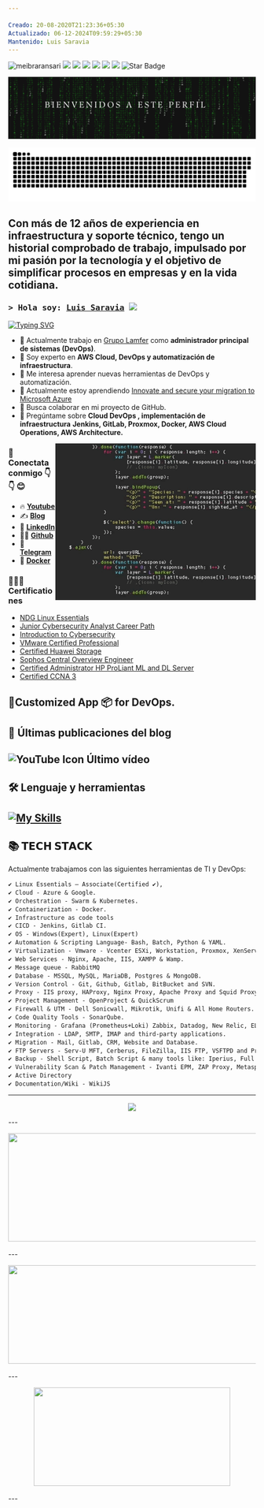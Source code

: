 ```yaml
---

Creado: 20-08-2020T21:23:36+05:30
Actualizado: 06-12-2024T09:59:29+05:30
Mantenido: Luis Saravia
---
```

<p align="left"> 
    <img src="https://komarev.com/ghpvc/?username=meibraransari" alt="meibraransari" /> 
    <img src="https://img.shields.io/github/followers/meibraransari?style=social" />
    <img src="https://img.shields.io/github/stars/meibraransari/meibraransari?style=social" />
    <img src="https://img.shields.io/github/watchers/meibraransari/meibraransari?style=social" />
    <img src="https://img.shields.io/github/size/meibraransari/meibraransari/README.md" />
    <img src="https://img.shields.io/github/last-commit/meibraransari/meibraransari" />
    <img src="https://img.shields.io/github/contributors/meibraransari/meibraransari" />   
     <img src="https://img.shields.io/static/v1?label=%F0%9F%8C%9F&message=If%20Useful&style=style=flat&color=BC4E99" alt="Star Badge"/>
</p>
<p align="center">
  <img src="assets/header.png"/>
</p>

<p align="center">
 <img width="1000" src="assets/github-snake.svg" alt="snake"/>
</p>


## Con más de 12 años de experiencia en infraestructura y soporte técnico, tengo un historial comprobado de trabajo, impulsado por mi pasión por la tecnología y el objetivo de simplificar procesos en empresas y en la vida cotidiana.

### <samp>&gt; Hola soy: <a href="https://linkedin-abg.pages.dev/" target="_blank">Luis Saravia</a> <img src="https://media.giphy.com/media/hvRJCLFzcasrR4ia7z/giphy.gif" width="25"> </samp>
<a href="https://git.io/typing-svg"><img src="https://readme-typing-svg.demolab.com?font=Fira+Code&pause=1000&color=F4F767&width=435&lines=Infra.+,+Cloud+,+Programaci%C3%B3n" alt="Typing SVG" /></a>

- 🔭 Actualmente trabajo en [Grupo Lamfer](http://www.lamfer.com.gt/) como  **administrador principal de sistemas (DevOps)**.
- 🎯 Soy experto en **AWS Cloud, DevOps y automatización de infraestructura**.
- 👀 Me interesa aprender nuevas herramientas de DevOps y automatización.
- 🌱 Actualmente estoy aprendiendo [Innovate and secure your migration to Microsoft Azure](https://learn.microsoft.com/es-es/challenges/22q3c65wo6nmdq?sharingId=6A9F03F25E12DA9E&ref=collection&listId=k70xu782g8xnm4&wt.mc_id=ignitechallenge25_landingpage_wwl)
- 👯 Busca colaborar en mi proyecto de GitHub.
- 💬 Pregúntame sobre **Cloud DevOps , implementación de infraestructura** **Jenkins, GitLab, Proxmox, Docker, AWS Cloud Operations, AWS Architecture.**

<img align="right" alt="GIF" src="https://github.com/yackerls/yackerls/blob/main/assets/coding.gif?raw=true" width="408" height="318" />


### 💼 Conectata conmigo 👇👇 😊
- 🔥 [**Youtube**](https://www.youtube.com/@los-yacker?sub_confirmation=1)
- ✍ [**Blog**](https://web5.caosbit.site/)
- 💼 [**LinkedIn**](https://www.linkedin.com/in/lfsaravia/)
- 👨‍💻 [**Github**](https://github.com/yackerls?tab=repositories)
- 💬 [**Telegram**](https://t.me/+mpMp6rliSxJlMGUx)
- 🐳 [**Docker**](https://hub.docker.com/u/jackerls)

<!--
### Support

Enjoying the Ibrar's journey? If my tech explorations have brought value to your world, consider supporting me with a virtual coffee. Your contribution fuels my mission to keep navigating the tech universe and sharing insights. Cheers to shared adventures and caffeine! ☕️

<a href="https://www.buymeacoffee.com/ibraransari" target="_blank"><img src="https://cdn.buymeacoffee.com/buttons/v2/default-violet.png" alt="Buy Me A Coffee" style="height: 60px !important;width: 217px !important;" ></a>
--> 

### 👨🏻‍🎓 Certificationes
- [NDG Linux Essentials](https://media.licdn.com/dms/image/v2/D4E2DAQEWF2ba6jqZvw/profile-treasury-document-images_480/profile-treasury-document-images_480/1/1731090634532?e=1734566400&v=beta&t=RQsahPJFN7dgbJ9lrJddVxD-G_mZkw2HxHFm0C1zhR0)
- [Junior Cybersecurity Analyst Career Path](https://www.credly.com/badges/c2228e0c-29d8-4d22-ac14-dafa5d806b7e/public_url)
- [Introduction to Cybersecurity](https://www.credly.com/badges/4311f7d4-4d74-4826-945a-d1f4d017b54e/public_url)
- [VMware Certified Professional](https://media.licdn.com/dms/image/v2/D4E2DAQFlOcb07gAbrw/profile-treasury-document-images_800/profile-treasury-document-images_800/1/1731091566948?e=1734566400&v=beta&t=NZmRSgias3ckvqNX-JNk-wmEkTduQnJblIR7PyL91F4)
- [Certified Huawei Storage](https://media.licdn.com/dms/image/v2/D4E2DAQFYGp-pzRvMYg/profile-treasury-document-images_800/profile-treasury-document-images_800/1/1731091779939?e=1734566400&v=beta&t=s2ctRAvHS6kVMskTnU7cDOaWn2EsUavgX6xublXUlp8)
- [Sophos Central Overview Engineer](https://media.licdn.com/dms/image/v2/D4E2DAQEtX5u_T1a7Zw/profile-treasury-document-images_800/profile-treasury-document-images_800/1/1731096682620?e=1734566400&v=beta&t=O5LdHP52TpgSNDMiF5SXn--uPyBUvsb-bM14L0fQrok)
- [Certified Administrator HP ProLiant ML and DL Server](https://media.licdn.com/dms/image/v2/D4E2DAQEplr8fR_9Gkg/profile-treasury-document-images_1280/profile-treasury-document-images_1280/1/1731093493822?e=1734566400&v=beta&t=JUDIVHMUjK8g1s_GcH24j2dz6uAD7GQxSzCz2NNGfHU)
- [Certified CCNA 3](https://media.licdn.com/dms/image/v2/D4E2DAQFqM6MSNR6jXw/profile-treasury-document-images_800/profile-treasury-document-images_800/1/1731092614496?e=1734566400&v=beta&t=DSybHy856YlFrIE5IqAVxNrhcSdeI0x2XLFFyaa9txU)

## 🚀Customized App 📦 for DevOps.
<!-- App:Start -->

<!-- App:End -->

## 📕 Últimas publicaciones del blog



## <a> <img src="https://upload.wikimedia.org/wikipedia/commons/4/42/YouTube_icon_%282013-2017%29.png" width="25" height="20" alt="YouTube Icon" /> Último vídeo </a>
## 🛠️ Lenguaje y herramientas
[![My Skills](https://skillicons.dev/icons?i=aws,docker,kubernetes,ansible,terraform,jenkins,linux,ubuntu,windows,prometheus,grafana,cloudflare,bash,git,gitlab,github,nginx,rabbitmq,redis,mysql,powershell,py,vscode,vim,regex,postman,obsidian,md&perline=15)](#)
---


## 📚 𝗧𝗘𝗖𝗛 𝗦𝗧𝗔𝗖𝗞
Actualmente trabajamos con las siguientes herramientas de TI y DevOps:
```markdown
✔ Linux Essentials – Associate(Certified ✔), 
✔ Cloud - Azure & Google.
✔ Orchestration - Swarm & Kubernetes.
✔ Containerization - Docker.
✔ Infrastructure as code tools 
✔ CICD - Jenkins, Gitlab CI.
✔ OS - Windows(Expert), Linux(Expert)
✔ Automation & Scripting Language- Bash, Batch, Python & YAML.
✔ Virtualization - Vmware - Vcenter ESXi, Workstation, Proxmox, XenServer, Virtualbox, Hyper-V.
✔ Web Services - Nginx, Apache, IIS, XAMPP & Wamp.
✔ Message queue - RabbitMQ
✔ Database - MSSQL, MySQL, MariaDB, Postgres & MongoDB.
✔ Version Control - Git, Github, Gitlab, BitBucket and SVN.
✔ Proxy - IIS proxy, HAProxy, Nginx Proxy, Apache Proxy and Squid Proxy.
✔ Project Management - OpenProject & QuickScrum
✔ Firewall & UTM - Dell Sonicwall, Mikrotik, Unifi & All Home Routers.
✔ Code Quality Tools - SonarQube.
✔ Monitoring - Grafana (Prometheus+Loki) Zabbix, Datadog, New Relic, ELK Stack, Uptime Kuma, PRTG, Monit & Supervisor.
✔ Integration - LDAP, SMTP, IMAP and third-party applications.
✔ Migration - Mail, Gitlab, CRM, Website and Database.
✔ FTP Servers - Serv-U MFT, Cerberus, FileZilla, IIS FTP, VSFTPD and Proftpd.
✔ Backup - Shell Script, Batch Script & many tools like: Iperius, Full backup, Incremental backup, Differential backup & Mirror backup.
✔ Vulnerability Scan & Patch Management - Ivanti EPM, ZAP Proxy, Metasploit, Wireshark & Nmap.
✔ Active Directory 
✔ Documentation/Wiki - WikiJS
```

---
<p align="center">
<img align="center" src="https://github-readme-activity-graph.vercel.app/graph?username=yackerls&bg_color=222222&color=ffffff&line=1890ff&point=ffffff&area=true&hide_border=false" />
</p>
---

<p align="center">
  <img width="800" height="220" src="https://camo.githubusercontent.com/61d6894548c74c43459c8410282d5de88e8b98e6924eeb3993264cb5028e07f9/68747470733a2f2f73747265616b2d73746174732e64656d6f6c61622e636f6d2f3f757365723d7961636b65726c73267468656d653d68696768636f6e747261737426686964655f626f726465723d7472756526626f726465725f7261646975733d3526636172645f77696474683d383030">
</p>
---

<p align="center">
  <img width="600" height="200" src="https://github-readme-stats.vercel.app/api?username=yackerls&show_icons=true&theme=vision-friendly-dark">
 </p>
 ---

<p align="center">
  <img width="400" height="200" src="https://github-readme-stats.vercel.app/api/top-langs/?username=yackerls&size_weight=0.0005&count_weight=0.3&layout=compact&theme=vision-friendly-dark">
</p>
---
